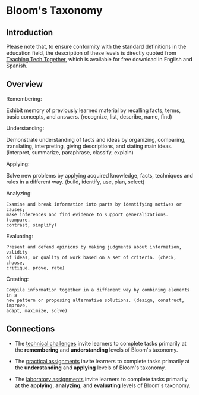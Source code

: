 # Bloom's Taxonomy

## Introduction

Please note that, to ensure conformity with the standard definitions in the
education field, the description of these levels is directly quoted from
[Teaching Tech Together](https://teachtogether.tech/), which is available for
free download in English and Spanish.

## Overview

Remembering:

  Exhibit memory of previously learned material by recalling facts, terms,
  basic concepts, and answers. (recognize, list, describe, name, find)

Understanding:

  Demonstrate understanding of facts and ideas by organizing, comparing,
  translating, interpreting, giving descriptions, and stating main ideas.
  (interpret, summarize, paraphrase, classify, explain)

Applying:

  Solve new problems by applying acquired knowledge, facts, techniques and
  rules in a different way. (build, identify, use, plan, select)

Analyzing:

    Examine and break information into parts by identifying motives or causes;
    make inferences and find evidence to support generalizations. (compare,
    contrast, simplify)

Evaluating:

    Present and defend opinions by making judgments about information, validity
    of ideas, or quality of work based on a set of criteria. (check, choose,
    critique, prove, rate)

Creating:

    Compile information together in a different way by combining elements in a
    new pattern or proposing alternative solutions. (design, construct, improve,
    adapt, maximize, solve)

## Connections

- The [technical challenges](../assignments/technical-challenge.md) invite
  learners to complete tasks primarily at the **remembering** and
  **understanding** levels of Bloom's taxonomy.

- The [practical assignments](../assignments/practical-assignment.md) invite
  learners to complete tasks primarily at the **understanding** and **applying**
  levels of Bloom's taxonomy.

- The [laboratory assignments](../assignments/laboratory-assignment.md) invite
  learners to complete tasks primarily at the **applying**, **analyzing**, and
  **evaluating** levels of Bloom's taxonomy.
